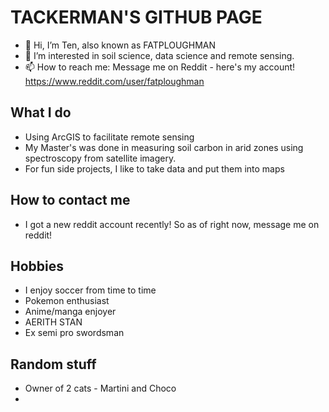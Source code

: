 # TACKERMAN'S GITHUB PAGE

- 👋 Hi, I’m Ten, also known as FATPLOUGHMAN
- 👀 I’m interested in soil science, data science and remote sensing.
- 📫 How to reach me: Message me on Reddit - here's my account! https://www.reddit.com/user/fatploughman

## What I do
- Using ArcGIS to facilitate remote sensing
- My Master's was done in measuring soil carbon in arid zones using spectroscopy from satellite imagery.
- For fun side projects, I like to take data and put them into maps

## How to contact me
- I got a new reddit account recently! So as of right now, message me on reddit!

## Hobbies
- I enjoy soccer from time to time
- Pokemon enthusiast
- Anime/manga enjoyer
- AERITH STAN
- Ex semi pro swordsman
  
## Random stuff
- Owner of 2 cats - Martini and Choco
- 
<!---
FATPLOUGHMAN/FATPLOUGHMAN is a ✨ special ✨ repository because its `README.md` (this file) appears on your GitHub profile.
You can click the Preview link to take a look at your changes.
--->
